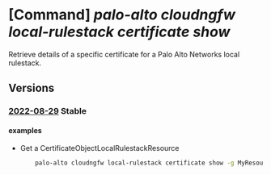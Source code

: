 # [Command] _palo-alto cloudngfw local-rulestack certificate show_

Retrieve details of a specific certificate for a Palo Alto Networks local rulestack.

## Versions

### [2022-08-29](/Resources/mgmt-plane/L3N1YnNjcmlwdGlvbnMve30vcmVzb3VyY2Vncm91cHMve30vcHJvdmlkZXJzL3BhbG9hbHRvbmV0d29ya3MuY2xvdWRuZ2Z3L2xvY2FscnVsZXN0YWNrcy97fS9jZXJ0aWZpY2F0ZXMve30=/2022-08-29.xml) **Stable**

<!-- mgmt-plane /subscriptions/{}/resourcegroups/{}/providers/paloaltonetworks.cloudngfw/localrulestacks/{}/certificates/{} 2022-08-29 -->

#### examples

- Get a CertificateObjectLocalRulestackResource
    ```bash
        palo-alto cloudngfw local-rulestack certificate show -g MyResourceGroup --local-rulestack-name MyLocalRulestacks --name MyCertificate
    ```
